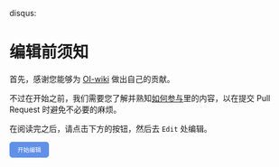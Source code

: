disqus:
# 编辑前须知

首先，感谢您能够为 [OI-wiki](https://oi-wiki.org) 做出自己的贡献。

不过在开始之前，我们需要您了解并熟知[如何参与](../intro/htc.md)里的内容，以在提交 Pull Request 时避免不必要的麻烦。        

在阅读完之后，请点击下方的按钮，然后去 `Edit` 处编辑。



<button id="btn_startedit" style="padding: 0.75em 1.25em; display: inline-block; line-height: 1; text-decoration: none; white-space: nowrap; cursor: pointer; border: 1px solid #6190e8; border-radius: 5px; background-color: #6190e8; color: #fff; outline: none; font-size: 0.75em;">开始编辑</button>
<script>
function getQueryVariable(variable)
{
       var query = window.location.search.substring(1);
       var vars = query.split("&");
       for (var i=0;i<vars.length;i++) {
               var pair = vars[i].split("=");
               if(pair[0] == variable){return pair[1];}
       }
       return(false);
}
document.getElementById("btn_startedit").addEventListener("click", function(){
window.location.href="https://github.com/OI-wiki/OI-wiki/blob/master/docs/"+getQueryVariable("ref");
}, false);
</script>
